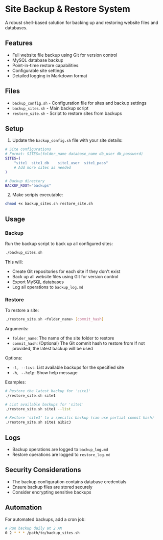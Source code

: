 # Site Backup & Restore System

A robust shell-based solution for backing up and restoring website files and databases.

## Features

- Full website file backup using Git for version control
- MySQL database backup
- Point-in-time restore capabilities
- Configurable site settings
- Detailed logging in Markdown format

## Files

- `backup_config.sh` - Configuration file for sites and backup settings
- `backup_sites.sh` - Main backup script
- `restore_site.sh` - Script to restore sites from backups

## Setup

1. Update the `backup_config.sh` file with your site details:

```bash
# Site configurations
# Format: SITES=(folder_name database_name db_user db_password)
SITES=(
	"site1	site1_db	site1_user	site1_pass"
	# Add more sites as needed
)

# Backup directory
BACKUP_ROOT="backups"
```

2. Make scripts executable:

```bash
chmod +x backup_sites.sh restore_site.sh
```

## Usage

### Backup

Run the backup script to back up all configured sites:

```bash
./backup_sites.sh
```

This will:
- Create Git repositories for each site if they don't exist
- Back up all website files using Git for version control
- Export MySQL databases
- Log all operations to `backup_log.md`

### Restore

To restore a site:

```bash
./restore_site.sh <folder_name> [commit_hash]
```

Arguments:
- `folder_name`: The name of the site folder to restore
- `commit_hash`: (Optional) The Git commit hash to restore from
  If not provided, the latest backup will be used

Options:
- `-l, --list`: List available backups for the specified site
- `-h, --help`: Show help message

Examples:

```bash
# Restore the latest backup for 'site1'
./restore_site.sh site1

# List available backups for 'site1'
./restore_site.sh site1 --list

# Restore 'site1' to a specific backup (can use partial commit hash)
./restore_site.sh site1 a1b2c3
```

## Logs

- Backup operations are logged to `backup_log.md`
- Restore operations are logged to `restore_log.md`

## Security Considerations

- The backup configuration contains database credentials
- Ensure backup files are stored securely
- Consider encrypting sensitive backups

## Automation

For automated backups, add a cron job:

```bash
# Run backup daily at 2 AM
0 2 * * * /path/to/backup_sites.sh
``` 